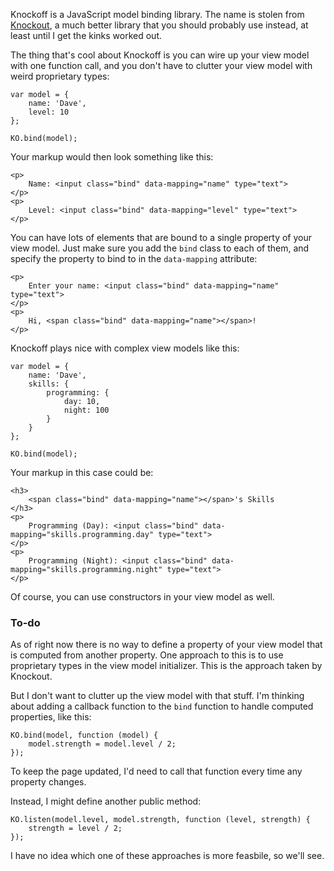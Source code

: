 Knockoff is a JavaScript model binding library. The name is stolen from [Knockout](http://knockoutjs.com), a much better library that you should probably use instead, at least until I get the kinks worked out.

The thing that's cool about Knockoff is you can wire up your view model with one function call, and you don't have to clutter your view model with weird proprietary types:

    var model = {
        name: 'Dave',
        level: 10
    };
    
    KO.bind(model);

Your markup would then look something like this:

    <p>
        Name: <input class="bind" data-mapping="name" type="text">
    </p>
    <p>
        Level: <input class="bind" data-mapping="level" type="text">
    </p>

You can have lots of elements that are bound to a single property of your view model. Just make sure you add the `bind` class to each of them, and specify the property to bind to in the `data-mapping` attribute:

    <p>
        Enter your name: <input class="bind" data-mapping="name" type="text">
    </p>
    <p>
        Hi, <span class="bind" data-mapping="name"></span>!
    </p>

Knockoff plays nice with complex view models like this:

    var model = {
        name: 'Dave',
        skills: {
            programming: {
                day: 10,
                night: 100
            }
        }
    };
    
    KO.bind(model);

Your markup in this case could be:

    <h3>
        <span class="bind" data-mapping="name"></span>'s Skills
    </h3>
    <p>
        Programming (Day): <input class="bind" data-mapping="skills.programming.day" type="text">
    </p>
    <p>
        Programming (Night): <input class="bind" data-mapping="skills.programming.night" type="text">
    </p>

Of course, you can use constructors in your view model as well.

### To-do

As of right now there is no way to define a property of your view model that is computed from another property. One approach to this is to use proprietary types in the view model initializer. This is the approach taken by Knockout.

But I don't want to clutter up the view model with that stuff. I'm thinking about adding a callback function to the `bind` function to handle computed properties, like this:

    KO.bind(model, function (model) {
        model.strength = model.level / 2;
    });
    
To keep the page updated, I'd need to call that function every time any property changes.

Instead, I might define another public method:

    KO.listen(model.level, model.strength, function (level, strength) {
        strength = level / 2;
    });
    
I have no idea which one of these approaches is more feasbile, so we'll see.
